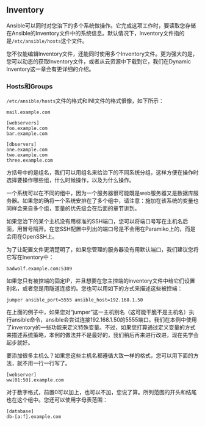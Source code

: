 ## Inventory

Ansible可以同时对您治下的多个系统做操作。它完成这项工作时，要读取您存储在Ansible的Inventory文件中的系统信息。默认情况下，Inventory文件指的是```/etc/ansible/hosts```这个文件。

您不仅能编辑Inventory文件，还能同时使用多个Inventory文件。更为强大的是，您可以动态的获取Inventory文件，或者从云资源中下载到它，我们在Dynamic Inventory这一章会有更详细的介绍。

### Hosts和Groups

```/etc/ansible/hosts```文件的格式和INI文件的格式很像，如下所示：

```
mail.example.com

[webservers]
foo.example.com
bar.example.com

[dbservers]
one.example.com
two.example.com
three.example.com
```

方括号中的是组名，我们可以用组名来给治下的不同系统分组，这样方便在操作时选择要操作哪些组，什么时候操作，以及为什么操作。

一个系统可以在不同的组中，因为一个服务器很可能既是web服务器又是数据库服务器。如果您的确将一个系统安排在了多个组中，请注意：施加在该系统的变量也同样会来自多个组，变量的优先级会在后面的章节讲到。

如果您治下的某个主机没有用标准的SSH端口，您可以将端口号写在主机名后面，用冒号隔开。在您SSH配置中列出的端口号是不会用在Paramiko上的，而是会用在OpenSSH上。

为了让配置文件更清楚明了，如果您管理的服务器没有用默认端口，我们建议您将它写在Inentory中：

```
badwolf.example.com:5309
```

如果您只有被控端的固定IP，并且想要在您主控端的inventory文件中给它们设置别名，或者您是用隧道连接的。您也可以用如下的方式来描述这些被控端：

```
jumper ansible_port=5555 ansible_host=192.168.1.50
```

在上面的例子中，如果您对“jumper”这一主机别名（这可能干脆不是主机名）执行ansible命令，ansible会尝试连接192.168.1.50的5555端口。我们在本例中使用了inventory的一些功能来定义特殊变量。不过，如果您打算通过定义变量的方式来描述系统策略，本例的做法并不是最好的，我们稍后再来进行改进，现在先学会起步就好。

要添加很多主机么？如果您这些主机名都遵循大致一样的格式，您可以用下面的方法，就不用一行一行写了。

```
[webserver]
ww[01:50].example.com
```

对于数字格式，前置0可以加上，也可以不加，您说了算。所列范围的开头和结尾也在这个组中。您还可以使用字母表范围：

```
[database]
db-[a:f].example.com
```

